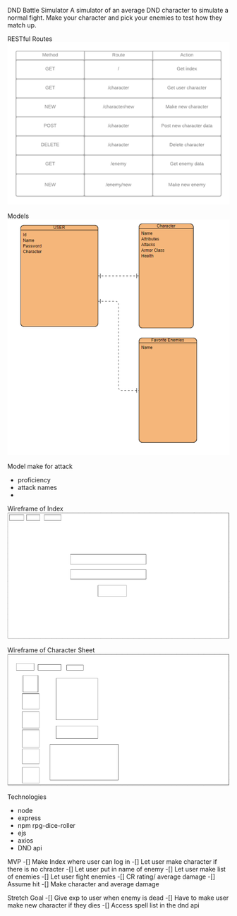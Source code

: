 DND Battle Simulator
A simulator of an average DND character to simulate a normal fight. Make your character and pick your enemies to test how they match up.

RESTful Routes
![Alt text](./img/DND.png?raw=true "Title")

Models
![Alt text](./img/BasicModels.PNG?raw=true "Title")

Model make for attack
- proficiency
- attack names
- 

Wireframe of Index
![Alt text](./img/DNDIndex.PNG?raw=true "Title")

Wireframe of Character Sheet
![Alt text](./img/DNDChar.PNG?raw=true "Title")

Technologies
- node
- express
- npm rpg-dice-roller
- ejs
- axios
- DND api

MVP
-[] Make Index where user can log in
-[] Let user make character if there is no chracter
-[] Let user put in name of enemy
-[] Let user make list of enemies
-[] Let user fight enemies
-[] CR rating/ average damage
-[] Assume hit
-[] Make character and average damage

Stretch Goal
-[] Give exp to user when enemy is dead
-[] Have to make user make new character if they dies
-[] Access spell list in the dnd api

